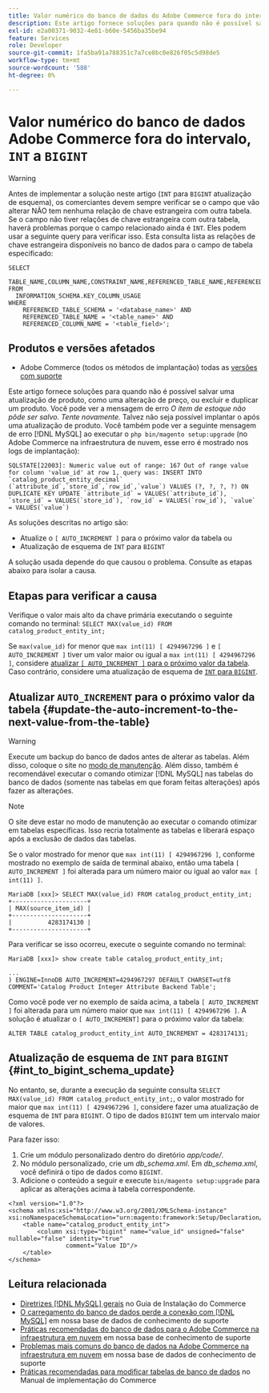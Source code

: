 ```yaml
---
title: Valor numérico do banco de dados do Adobe Commerce fora do intervalo, "INT" para "BIGINT"
description: Este artigo fornece soluções para quando não é possível salvar uma atualização de produto, como uma alteração de preço, ou excluir e duplicar um produto.
exl-id: e2a00371-9032-4e81-b60e-5456ba35be94
feature: Services
role: Developer
source-git-commit: 1fa5ba91a788351c7a7ce8bc0e826f05c5d98de5
workflow-type: tm+mt
source-wordcount: '588'
ht-degree: 0%

---
```


# Valor numérico do banco de dados Adobe Commerce fora do intervalo, `INT` a `BIGINT`

>[!WARNING]
>
>Antes de implementar a solução neste artigo (`INT` para `BIGINT` atualização de esquema), os comerciantes devem sempre verificar se o campo que vão alterar NÃO tem nenhuma relação de chave estrangeira com outra tabela. Se o campo não tiver relações de chave estrangeira com outra tabela, haverá problemas porque o campo relacionado ainda é `INT`. Eles podem usar a seguinte query para verificar isso. Esta consulta lista as relações de chave estrangeira disponíveis no banco de dados para o campo de tabela especificado:
>
>```mysql
>SELECT 
>     TABLE_NAME,COLUMN_NAME,CONSTRAINT_NAME,REFERENCED_TABLE_NAME,REFERENCED_COLUMN_NAME
>FROM
>   INFORMATION_SCHEMA.KEY_COLUMN_USAGE
>WHERE
>     REFERENCED_TABLE_SCHEMA = '<database_name>' AND
>     REFERENCED_TABLE_NAME = '<table_name>' AND
>     REFERENCED_COLUMN_NAME = '<table_field>';
>```

## Produtos e versões afetados

* Adobe Commerce (todos os métodos de implantação) todas as [versões com suporte](https://www.adobe.com/content/dam/cc/en/legal/terms/enterprise/pdfs/Adobe-Commerce-Software-Lifecycle-Policy.pdf)

Este artigo fornece soluções para quando não é possível salvar uma atualização de produto, como uma alteração de preço, ou excluir e duplicar um produto.
Você pode ver a mensagem de erro *O item de estoque não pôde ser salvo. Tente novamente.* Talvez não seja possível implantar o após uma atualização de produto. Você também pode ver a seguinte mensagem de erro [!DNL MySQL] ao executar o `php bin/magento setup:upgrade` (no Adobe Commerce na infraestrutura de nuvem, esse erro é mostrado nos logs de implantação):

```mysql
SQLSTATE[22003]: Numeric value out of range: 167 Out of range value for column 'value_id' at row 1, query was: INSERT INTO `catalog_product_entity_decimal` (`attribute_id`,`store_id`,`row_id`,`value`) VALUES (?, ?, ?, ?) ON DUPLICATE KEY UPDATE `attribute_id` = VALUES(`attribute_id`), `store_id` = VALUES(`store_id`), `row_id` = VALUES(`row_id`), `value` = VALUES(`value`)
```

As soluções descritas no artigo são:
* Atualize o `[ AUTO_INCREMENT ]` para o próximo valor da tabela ou
* Atualização de esquema de `INT` para `BIGINT`

A solução usada depende do que causou o problema. Consulte as etapas abaixo para isolar a causa.

## Etapas para verificar a causa


Verifique o valor mais alto da chave primária executando o seguinte comando no terminal: `SELECT MAX(value_id) FROM catalog_product_entity_int;`

Se `max(value_id)` for menor que `max int(11) [ 4294967296 ]` e `[ AUTO_INCREMENT ]` tiver um valor maior ou igual a `max int(11) [ 4294967296 ]`, considere [atualizar `[ AUTO_INCREMENT ]` para o próximo valor da tabela](#update-the-auto-increment-to-the-next-value-from-the-table). Caso contrário, considere uma atualização de esquema de [`INT` para `BIGINT`](#int_to_bigint_schema_update).

## Atualizar `AUTO_INCREMENT` para o próximo valor da tabela {#update-the-auto-increment-to-the-next-value-from-the-table}

>[!WARNING]
>
>Execute um backup do banco de dados antes de alterar as tabelas. Além disso, coloque o site no [modo de manutenção](https://experienceleague.adobe.com/docs/commerce-operations/configuration-guide/setup/application-modes.html?lang=pt-BR#maintenance-mode). Além disso, também é recomendável executar o comando otimizar [!DNL MySQL] nas tabelas do banco de dados (somente nas tabelas em que foram feitas alterações) após fazer as alterações.

>[!NOTE]
>
>O site deve estar no modo de manutenção ao executar o comando otimizar em tabelas específicas. Isso recria totalmente as tabelas e liberará espaço após a exclusão de dados das tabelas.

Se o valor mostrado for menor que `max int(11) [ 4294967296 ]`, conforme mostrado no exemplo de saída de terminal abaixo, então uma tabela `[ AUTO_INCREMENT ]` foi alterada para um número maior ou igual ao valor `max [ int(11) ]`.

```mariadb
MariaDB [xxx]> SELECT MAX(value_id) FROM catalog_product_entity_int;
+---------------------+
| MAX(source_item_id) |
+---------------------+
|          4283174130 |
+---------------------+
```

Para verificar se isso ocorreu, execute o seguinte comando no terminal:

```
MariaDB [xxx]> show create table catalog_product_entity_int;

...
) ENGINE=InnoDB AUTO_INCREMENT=4294967297 DEFAULT CHARSET=utf8 COMMENT='Catalog Product Integer Attribute Backend Table';
```

Como você pode ver no exemplo de saída acima, a tabela `[ AUTO_INCREMENT ]` foi alterada para um número maior que `max int(11) [ 4294967296 ]`. A solução é atualizar o `[ AUTO_INCREMENT]` para o próximo valor da tabela:

```
ALTER TABLE catalog_product_entity_int AUTO_INCREMENT = 4283174131;
```

## Atualização de esquema de `INT` para `BIGINT` {#int_to_bigint_schema_update}

No entanto, se, durante a execução da seguinte consulta `SELECT MAX(value_id) FROM catalog_product_entity_int;`, o valor mostrado for maior que `max int(11) [ 4294967296 ]`, considere fazer uma atualização de esquema de `INT` para `BIGINT`. O tipo de dados `BIGINT` tem um intervalo maior de valores.

Para fazer isso:

1. Crie um módulo personalizado dentro do diretório *app/code/*.
1. No módulo personalizado, crie um *db_schema.xml*. Em *db_schema.xml*, você definirá o tipo de dados como `BIGINT`.
1. Adicione o conteúdo a seguir e execute `bin/magento setup:upgrade` para aplicar as alterações acima à tabela correspondente.

```
<?xml version="1.0"?>
<schema xmlns:xsi="http://www.w3.org/2001/XMLSchema-instance" xsi:noNamespaceSchemaLocation="urn:magento:framework:Setup/Declaration/Schema/etc/schema.xsd">
    <table name="catalog_product_entity_int">
        <column xsi:type="bigint" name="value_id" unsigned="false" nullable="false" identity="true"
                comment="Value ID"/>
    </table>
</schema>
```


## Leitura relacionada

* [Diretrizes [!DNL MySQL] gerais](https://experienceleague.adobe.com/docs/commerce-operations/installation-guide/prerequisites/database-server/mysql.html?lang=pt-BR) no Guia de Instalação do Commerce
* [O carregamento do banco de dados perde a conexão com [!DNL MySQL]](https://experienceleague.adobe.com/docs/commerce-knowledge-base/kb/troubleshooting/database/database-upload-loses-connection-to-mysql.html?lang=pt-BR) em nossa base de dados de conhecimento de suporte
* [Práticas recomendadas do banco de dados para o Adobe Commerce na infraestrutura em nuvem](https://experienceleague.adobe.com/docs/commerce-knowledge-base/kb/best-practices/database/database-best-practices-for-magento-commerce-cloud.html?lang=pt-BR) em nossa base de conhecimento de suporte
* [Problemas mais comuns do banco de dados na Adobe Commerce na infraestrutura em nuvem](https://experienceleague.adobe.com/docs/commerce-knowledge-base/kb/best-practices/database/most-common-database-issues-in-magento-commerce-cloud.html?lang=pt-BR) em nossa base de dados de conhecimento de suporte
* [Práticas recomendadas para modificar tabelas de banco de dados](https://experienceleague.adobe.com/pt-br/docs/commerce-operations/implementation-playbook/best-practices/development/modifying-core-and-third-party-tables#why-adobe-recommends-avoiding-modifications) no Manual de implementação do Commerce
